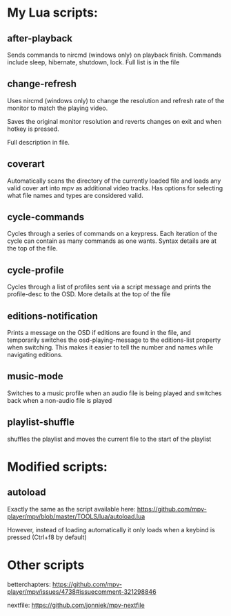 # My Lua scripts:

## after-playback
Sends commands to nircmd (windows only) on playback finish. Commands include sleep, hibernate, shutdown, lock. Full list is in the file

## change-refresh

Uses nircmd (windows only) to change the resolution and refresh rate of the monitor to match the playing video.

Saves the original monitor resolution and reverts changes on exit and when hotkey is pressed.

Full description in file.

## coverart
Automatically scans the directory of the currently loaded file and loads any valid cover art into mpv as additional video tracks.
Has options for selecting what file names and types are considered valid.

## cycle-commands
Cycles through a series of commands on a keypress. Each iteration of the cycle can contain as many commands as one wants. Syntax details are at the top of the file.

## cycle-profile
Cycles through a list of profiles sent via a script message and prints the profile-desc to the OSD. More details at the top of the file

## editions-notification
Prints a message on the OSD if editions are found in the file, and temporarily switches the osd-playing-message to the editions-list property when switching. This makes it easier to tell the number and names while navigating editions.

## music-mode
Switches to a music profile when an audio file is being played and switches back when a non-audio file is played

## playlist-shuffle
shuffles the playlist and moves the current file to the start of the playlist

# Modified scripts:

## autoload
Exactly the same as the script available here:
https://github.com/mpv-player/mpv/blob/master/TOOLS/lua/autoload.lua

However, instead of loading automatically it only loads when a keybind is pressed (Ctrl+f8 by default)

# Other scripts

betterchapters: https://github.com/mpv-player/mpv/issues/4738#issuecomment-321298846

nextfile: https://github.com/jonniek/mpv-nextfile 